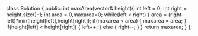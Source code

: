class Solution {
public:
int maxArea(vector<int>& height){
int left = 0;
int right = height.size()-1;
int area = 0,maxarea=0;
while(left < right)
{
area = (right-left)*min(height[left],height[right]);
if(maxarea < area)
{
maxarea = area;
}
if(height[left] < height[right])
{
left++;
}
else
{
right--;
}
}
return maxarea;
}
};